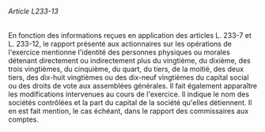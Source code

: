 ###### Article L233-13

En fonction des informations reçues en application des articles L. 233-7 et L. 233-12, le rapport présenté aux actionnaires sur les opérations de l'exercice mentionne l'identité des personnes physiques ou morales détenant directement ou indirectement plus du vingtième, du dixième, des trois vingtièmes, du cinquième, du quart, du tiers, de la moitié, des deux tiers, des dix-huit vingtièmes ou des dix-neuf vingtièmes du capital social ou des droits de vote aux assemblées générales. Il fait également apparaître les modifications intervenues au cours de l'exercice. Il indique le nom des sociétés contrôlées et la part du capital de la société qu'elles détiennent. Il en est fait mention, le cas échéant, dans le rapport des commissaires aux comptes.

